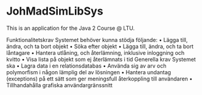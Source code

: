 # JohMadSimLibSys

This is an application for the Java 2 Course @ LTU.

Funktionalitetskrav
Systemet behöver kunna stödja följande:
• Lägga till, ändra, och ta bort objekt
• Söka efter objekt
• Lägga till, ändra, och ta bort låntagare
• Hantera utlåning, och återlämning, inklusive inloggning och kvitto
• Visa lista på objekt som ej återlämnats i tid
Generella krav
Systemet ska
• Lagra data i en relationsdatabas
• Använda sig av arv och polymorfism i någon lämplig del av lösningen
• Hantera undantag (exceptions) på ett sätt som ger meningsfull återkoppling till
användaren
• Tillhandahålla grafiska användargränssnitt